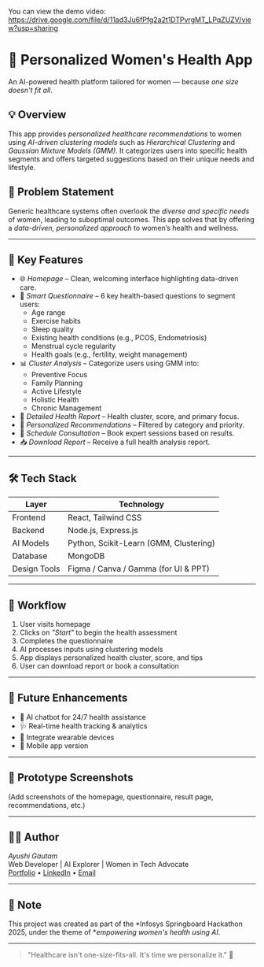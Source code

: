 You can view the demo video:
https://drive.google.com/file/d/11ad3Ju6fPfg2a2t1DTPvrgMT_LPqZUZV/view?usp=sharing
# 🌸 Personalized Women's Health App

An AI-powered health platform tailored for women — because *one size doesn't fit all*.

## 💡 Overview

This app provides *personalized healthcare recommendations* to women using *AI-driven clustering models* such as *Hierarchical Clustering* and *Gaussian Mixture Models (GMM)*. It categorizes users into specific health segments and offers targeted suggestions based on their unique needs and lifestyle.

## 🎯 Problem Statement

Generic healthcare systems often overlook the *diverse and specific needs* of women, leading to suboptimal outcomes. This app solves that by offering a *data-driven, personalized approach* to women’s health and wellness.

---

## 🧠 Key Features

- 🌐 *Homepage* – Clean, welcoming interface highlighting data-driven care.
- 📝 *Smart Questionnaire* – 6 key health-based questions to segment users:
  - Age range
  - Exercise habits
  - Sleep quality
  - Existing health conditions (e.g., PCOS, Endometriosis)
  - Menstrual cycle regularity
  - Health goals (e.g., fertility, weight management)
- 📊 *Cluster Analysis* – Categorize users using GMM into:
  - Preventive Focus
  - Family Planning
  - Active Lifestyle
  - Holistic Health
  - Chronic Management
- 🧾 *Detailed Health Report* – Health cluster, score, and primary focus.
- 🧘 *Personalized Recommendations* – Filtered by category and priority.
- 📅 *Schedule Consultation* – Book expert sessions based on results.
- 📥 *Download Report* – Receive a full health analysis report.

---

## 🛠 Tech Stack

| Layer        | Technology                         |
|--------------|------------------------------------|
| Frontend     | React, Tailwind CSS                |
| Backend      | Node.js, Express.js                |
| AI Models    | Python, Scikit-Learn (GMM, Clustering) |
| Database     | MongoDB                            |
| Design Tools | Figma / Canva / Gamma (for UI & PPT) |

---

## 🔁 Workflow

1. User visits homepage
2. Clicks on *"Start"* to begin the health assessment
3. Completes the questionnaire
4. AI processes inputs using clustering models
5. App displays personalized health cluster, score, and tips
6. User can download report or book a consultation

---

## 🚀 Future Enhancements

- 🤖 AI chatbot for 24/7 health assistance
- 🩺 Real-time health tracking & analytics
- 🧬 Integrate wearable devices
- 📱 Mobile app version

---

## 📸 Prototype Screenshots

(Add screenshots of the homepage, questionnaire, result page, recommendations, etc.)

---

## 👩‍💻 Author

*Ayushi Gautam*  
Web Developer | AI Explorer | Women in Tech Advocate  
[Portfolio](#) • [LinkedIn](#) • [Email](#)

---

## 📌 Note

This project was created as part of the *Infosys Springboard Hackathon 2025, under the theme of **empowering women's health using AI*.

---

> "Healthcare isn't one-size-fits-all. It's time we personalize it." 💖
